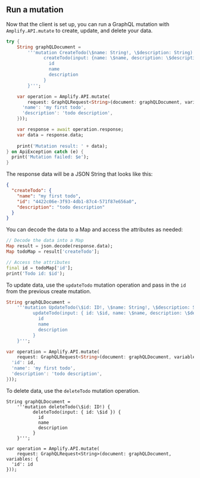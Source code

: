 ## Run a mutation

Now that the client is set up, you can run a GraphQL mutation with `Amplify.API.mutate` to create, update, and delete your data.

```dart
try {
    String graphQLDocument =
        '''mutation CreateTodo(\$name: String!, \$description: String) {
              createTodo(input: {name: \$name, description: \$description}) {
                id
                name
                description
              }
        }''';

    var operation = Amplify.API.mutate(
        request: GraphQLRequest<String>(document: graphQLDocument, variables: {
      'name': 'my first todo',
      'description': 'todo description',
    }));

    var response = await operation.response;
    var data = response.data;
    
    print('Mutation result: ' + data);
} on ApiException catch (e) {
  print('Mutation failed: $e');
}
```

The response data will be a JSON String that looks like this:

```json
{
  "createTodo": {
    "name": "my first todo",
    "id": "4422c06e-3f93-4db1-87c4-571f87e656a0",
    "description": "todo description"
  }
}
```

You can decode the data to a Map and access the attributes as needed:

```dart
// Decode the data into a Map
Map result = json.decode(response.data);
Map todoMap = result['createTodo'];

// Access the attributes
final id = todoMap['id'];
print('Todo id: $id');
```

To update data, use the `updateTodo` mutation operation and pass in the `id` from the previous create mutation.

```dart
String graphQLDocument =
    '''mutation UpdateTodo(\$id: ID!, \$name: String!, \$description: String) {
          updateTodo(input: { id: \$id, name: \$name, description: \$description}) {
            id
            name
            description
          }
    }''';

var operation = Amplify.API.mutate(
    request: GraphQLRequest<String>(document: graphQLDocument, variables: {
  'id': id,
  'name': 'my first todo',
  'description': 'todo description',
}));
```

To delete data, use the `deleteTodo` mutation operation.

```
String graphQLDocument =
    '''mutation deleteTodo(\$id: ID!) {
          deleteTodo(input: { id: \$id }) {
            id
            name
            description
          }
    }''';

var operation = Amplify.API.mutate(
    request: GraphQLRequest<String>(document: graphQLDocument, variables: {
  'id': id
}));
```
